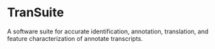 # TranSuite
 A software suite for accurate identification, annotation, translation, and feature characterization of annotate transcripts.
